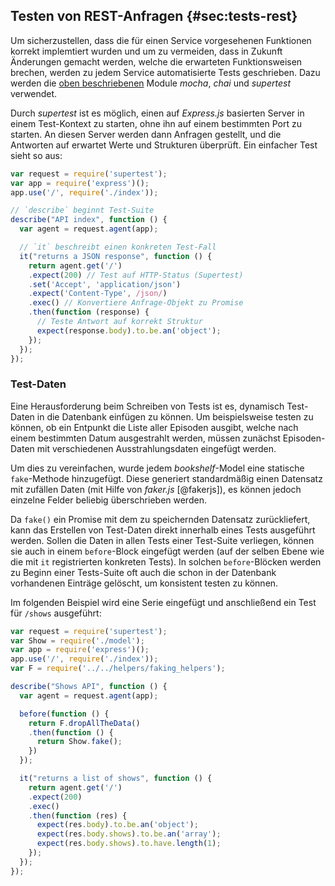 ## Testen von REST-Anfragen {#sec:tests-rest}

Um sicherzustellen, dass die für einen Service vorgesehenen Funktionen korrekt implemtiert wurden und um zu vermeiden, dass in Zukunft Änderungen gemacht werden, welche die erwarteten Funktionsweisen brechen, werden zu jedem Service automatisierte Tests geschrieben. Dazu werden die [oben beschriebenen](#sec:tests-tech) Module _mocha_, _chai_ und _supertest_ verwendet.

Durch _supertest_ ist es möglich, einen auf _Express.js_ basierten Server in einem Test-Kontext zu starten, ohne ihn auf einem bestimmten Port zu starten. An diesen Server werden dann Anfragen gestellt, und die Antworten auf erwartet Werte und Strukturen überprüft. Ein einfacher Test sieht so aus:

```javascript
var request = require('supertest');
var app = require('express')();
app.use('/', require('./index'));

// `describe` beginnt Test-Suite
describe("API index", function () {
  var agent = request.agent(app);

  // `it` beschreibt einen konkreten Test-Fall
  it("returns a JSON response", function () {
    return agent.get('/')
    .expect(200) // Test auf HTTP-Status (Supertest)
    .set('Accept', 'application/json')
    .expect('Content-Type', /json/)
    .exec() // Konvertiere Anfrage-Objekt zu Promise
    .then(function (response) {
      // Teste Antwort auf korrekt Struktur
      expect(response.body).to.be.an('object');
    });
  });
});
```

### Test-Daten

Eine Herausforderung beim Schreiben von Tests ist es, dynamisch Test-Daten in die Datenbank einfügen zu können. Um beispielsweise testen zu können, ob ein Entpunkt die Liste aller Episoden ausgibt, welche nach einem bestimmten Datum ausgestrahlt werden, müssen zunächst Episoden-Daten mit verschiedenen Ausstrahlungsdaten eingefügt werden.

Um dies zu vereinfachen, wurde jedem _bookshelf_-Model eine statische `fake`-Methode hinzugefügt. Diese generiert standardmäßig einen Datensatz mit zufällen Daten (mit Hilfe von _faker.js_ [@fakerjs]), es können jedoch einzelne Felder beliebig überschrieben werden.

Da `fake()` ein Promise mit dem zu speichernden Datensatz zurückliefert, kann das Erstellen von Test-Daten direkt innerhalb eines Tests ausgeführt werden. Sollen die Daten in allen Tests einer Test-Suite verliegen, können sie auch in einem `before`-Block eingefügt werden (auf der selben Ebene wie die mit `it` registrierten konkreten Tests). In solchen `before`-Blöcken werden zu Beginn einer Tests-Suite oft auch die schon in der Datenbank vorhandenen Einträge gelöscht, um konsistent testen zu können.

Im folgenden Beispiel wird eine Serie eingefügt und anschließend ein Test für `/shows` ausgeführt:

```javascript
var request = require('supertest');
var Show = require('./model');
var app = require('express')();
app.use('/', require('./index'));
var F = require('../../helpers/faking_helpers');

describe("Shows API", function () {
  var agent = request.agent(app);

  before(function () {
    return F.dropAllTheData()
    .then(function () {
      return Show.fake();
    })
  });

  it("returns a list of shows", function () {
    return agent.get('/')
    .expect(200)
    .exec()
    .then(function (res) {
      expect(res.body).to.be.an('object');
      expect(res.body.shows).to.be.an('array');
      expect(res.body.shows).to.have.length(1);
    });
  });
});
```

